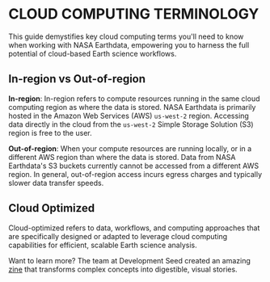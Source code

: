 # CLOUD COMPUTING TERMINOLOGY

This guide demystifies key cloud computing terms you'll need to know when working with NASA Earthdata, empowering you to harness the full potential of cloud-based Earth science workflows.

## In-region vs Out-of-region

**In-region**: In-region refers to compute resources running in the same cloud computing region as where the data is stored. NASA Earthdata is primarily hosted in the Amazon Web Services (AWS) `us-west-2` region. Accessing data directly in the cloud from the `us-west-2` Simple Storage Solution (S3) region is free to the user.

**Out-of-region**: When your compute resources are running locally, or in a different AWS region than where the data is stored. Data from NASA Earthdata's S3 buckets currently cannot be accessed from a different AWS region. In general, out-of-region access incurs egress charges and typically slower data transfer speeds.

## Cloud Optimized

Cloud-optimized refers to data, workflows, and computing approaches that are specifically designed or adapted to leverage cloud computing capabilities for efficient, scalable Earth science analysis.

Want to learn more? The team at Development Seed created an amazing [zine](https://zines.developmentseed.org/zines/cloud-native/#zine/1/) that transforms complex concepts into digestible, visual stories.
